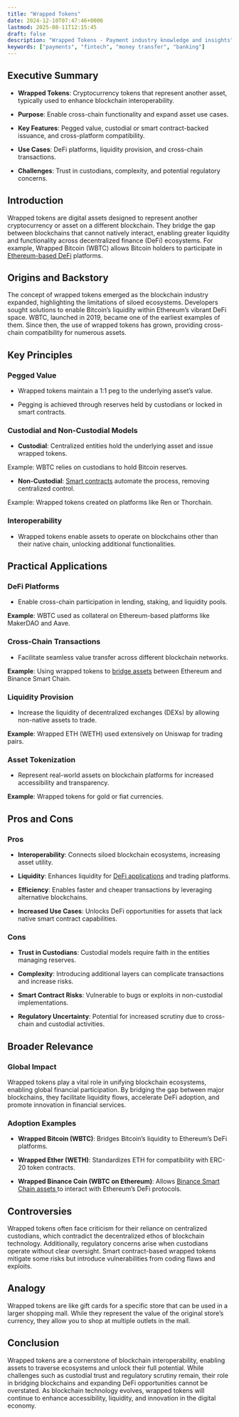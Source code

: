 ```yaml
---
title: "Wrapped Tokens"
date: 2024-12-10T07:47:46+0000
lastmod: 2025-08-11T12:15:45
draft: false
description: "Wrapped Tokens - Payment industry knowledge and insights"
keywords: ["payments", "fintech", "money transfer", "banking"]
---
```


## Executive Summary

- **Wrapped Tokens**: Cryptocurrency tokens that represent another asset, typically used to enhance blockchain interoperability.

- **Purpose**: Enable cross-chain functionality and expand asset use cases.

- **Key Features**: Pegged value, custodial or smart contract-backed issuance, and cross-platform compatibility.

- **Use Cases**: DeFi platforms, liquidity provision, and cross-chain transactions.

- **Challenges**: Trust in custodians, complexity, and potential regulatory concerns.

## Introduction

Wrapped tokens are digital assets designed to represent another cryptocurrency or asset on a different blockchain. They bridge the gap between blockchains that cannot natively interact, enabling greater liquidity and functionality across decentralized finance (DeFi) ecosystems. For example, Wrapped Bitcoin (WBTC) allows Bitcoin holders to participate in [Ethereum-based DeFi](https://faisalkhanllc.xyz/resources/payments-wiki/d/decentralized-finance-defi/) platforms.

## Origins and Backstory

The concept of wrapped tokens emerged as the blockchain industry expanded, highlighting the limitations of siloed ecosystems. Developers sought solutions to enable Bitcoin’s liquidity within Ethereum’s vibrant DeFi space. WBTC, launched in 2019, became one of the earliest examples of them. Since then, the use of wrapped tokens has grown, providing cross-chain compatibility for numerous assets.

## Key Principles

### Pegged Value

- Wrapped tokens maintain a 1:1 peg to the underlying asset’s value.

- Pegging is achieved through reserves held by custodians or locked in smart contracts.

### Custodial and Non-Custodial Models

- **Custodial**: Centralized entities hold the underlying asset and issue wrapped tokens.

Example: WBTC relies on custodians to hold Bitcoin reserves.

- **Non-Custodial**: [Smart contracts](https://faisalkhanllc.xyz/resources/payments-wiki/s/smart-contract/) automate the process, removing centralized control.

Example: Wrapped tokens created on platforms like Ren or Thorchain.

### Interoperability

- Wrapped tokens enable assets to operate on blockchains other than their native chain, unlocking additional functionalities.

## Practical Applications

### DeFi Platforms

- Enable cross-chain participation in lending, staking, and liquidity pools.

**Example**: WBTC used as collateral on Ethereum-based platforms like MakerDAO and Aave.

### Cross-Chain Transactions

- Facilitate seamless value transfer across different blockchain networks.

**Example**: Using wrapped tokens to [bridge assets](https://faisalkhanllc.xyz/resources/payments-wiki/c/crypto-bridge/) between Ethereum and Binance Smart Chain.

### Liquidity Provision

- Increase the liquidity of decentralized exchanges (DEXs) by allowing non-native assets to trade.

**Example**: Wrapped ETH (WETH) used extensively on Uniswap for trading pairs.

### Asset Tokenization

- Represent real-world assets on blockchain platforms for increased accessibility and transparency.

**Example**: Wrapped tokens for gold or fiat currencies.

## Pros and Cons

### Pros

- **Interoperability**: Connects siloed blockchain ecosystems, increasing asset utility.

- **Liquidity**: Enhances liquidity for [DeFi applications](https://faisalkhanllc.xyz/resources/payments-wiki/d/decentralized-applications-dapps/) and trading platforms.

- **Efficiency**: Enables faster and cheaper transactions by leveraging alternative blockchains.

- **Increased Use Cases**: Unlocks DeFi opportunities for assets that lack native smart contract capabilities.

### Cons

- **Trust in Custodians**: Custodial models require faith in the entities managing reserves.

- **Complexity**: Introducing additional layers can complicate transactions and increase risks.

- **Smart Contract Risks**: Vulnerable to bugs or exploits in non-custodial implementations.

- **Regulatory Uncertainty**: Potential for increased scrutiny due to cross-chain and custodial activities.

## Broader Relevance

### Global Impact

Wrapped tokens play a vital role in unifying blockchain ecosystems, enabling global financial participation. By bridging the gap between major blockchains, they facilitate liquidity flows, accelerate DeFi adoption, and promote innovation in financial services.

### Adoption Examples

- **Wrapped Bitcoin (WBTC)**: Bridges Bitcoin’s liquidity to Ethereum’s DeFi platforms.

- **Wrapped Ether (WETH)**: Standardizes ETH for compatibility with ERC-20 token contracts.

- **Wrapped Binance Coin (WBTC on Ethereum)**: Allows [Binance Smart Chain assets ](https://faisalkhanllc.xyz/resources/payments-wiki/b/bep20-token/)to interact with Ethereum’s DeFi protocols.

## Controversies

Wrapped tokens often face criticism for their reliance on centralized custodians, which contradict the decentralized ethos of blockchain technology. Additionally, regulatory concerns arise when custodians operate without clear oversight. Smart contract-based wrapped tokens mitigate some risks but introduce vulnerabilities from coding flaws and exploits.

## Analogy

Wrapped tokens are like gift cards for a specific store that can be used in a larger shopping mall. While they represent the value of the original store’s currency, they allow you to shop at multiple outlets in the mall.

## Conclusion

Wrapped tokens are a cornerstone of blockchain interoperability, enabling assets to traverse ecosystems and unlock their full potential. While challenges such as custodial trust and regulatory scrutiny remain, their role in bridging blockchains and expanding DeFi opportunities cannot be overstated. As blockchain technology evolves, wrapped tokens will continue to enhance accessibility, liquidity, and innovation in the digital economy.